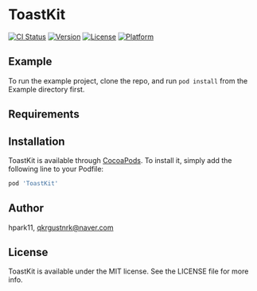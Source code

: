 # ToastKit

[![CI Status](http://img.shields.io/travis/hpark11/ToastKit.svg?style=flat)](https://travis-ci.org/hpark11/ToastKit)
[![Version](https://img.shields.io/cocoapods/v/ToastKit.svg?style=flat)](http://cocoapods.org/pods/ToastKit)
[![License](https://img.shields.io/cocoapods/l/ToastKit.svg?style=flat)](http://cocoapods.org/pods/ToastKit)
[![Platform](https://img.shields.io/cocoapods/p/ToastKit.svg?style=flat)](http://cocoapods.org/pods/ToastKit)

## Example

To run the example project, clone the repo, and run `pod install` from the Example directory first.

## Requirements

## Installation

ToastKit is available through [CocoaPods](http://cocoapods.org). To install
it, simply add the following line to your Podfile:

```ruby
pod 'ToastKit'
```

## Author

hpark11, qkrgustnrk@naver.com

## License

ToastKit is available under the MIT license. See the LICENSE file for more info.
